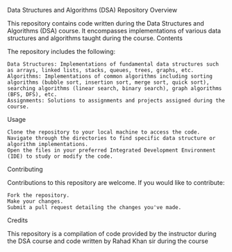 Data Structures and Algorithms (DSA) Repository
Overview

This repository contains code written during the Data Structures and Algorithms (DSA) course. It encompasses implementations of various data structures and algorithms taught during the course.
Contents

The repository includes the following:

    Data Structures: Implementations of fundamental data structures such as arrays, linked lists, stacks, queues, trees, graphs, etc.
    Algorithms: Implementations of common algorithms including sorting algorithms (bubble sort, insertion sort, merge sort, quick sort), searching algorithms (linear search, binary search), graph algorithms (BFS, DFS), etc.
    Assignments: Solutions to assignments and projects assigned during the course.

Usage

    Clone the repository to your local machine to access the code.
    Navigate through the directories to find specific data structure or algorithm implementations.
    Open the files in your preferred Integrated Development Environment (IDE) to study or modify the code.

Contributing

Contributions to this repository are welcome. If you would like to contribute:

    Fork the repository.
    Make your changes.
    Submit a pull request detailing the changes you've made.

Credits

This repository is a compilation of code provided by the instructor during the DSA course and code written by Rahad Khan sir during the course
